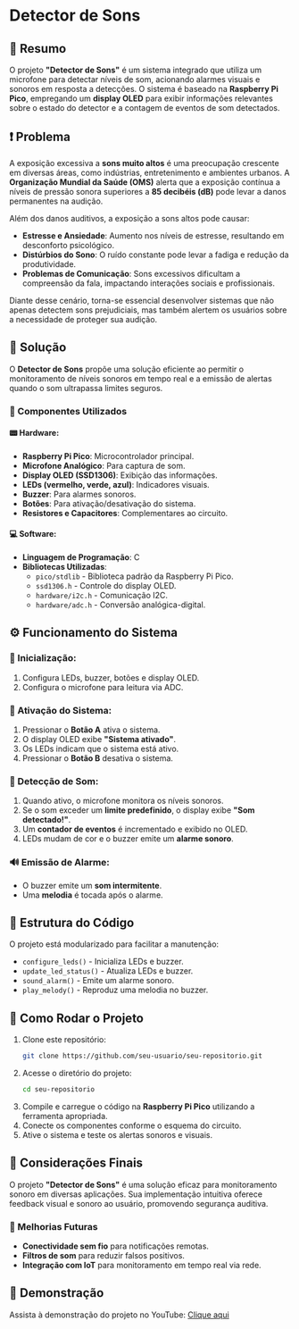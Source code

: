 # Detector de Sons

## 📌 Resumo
O projeto **"Detector de Sons"** é um sistema integrado que utiliza um microfone para detectar níveis de som, acionando alarmes visuais e sonoros em resposta a detecções. O sistema é baseado na **Raspberry Pi Pico**, empregando um **display OLED** para exibir informações relevantes sobre o estado do detector e a contagem de eventos de som detectados.

## ❗ Problema
A exposição excessiva a **sons muito altos** é uma preocupação crescente em diversas áreas, como indústrias, entretenimento e ambientes urbanos. A **Organização Mundial da Saúde (OMS)** alerta que a exposição contínua a níveis de pressão sonora superiores a **85 decibéis (dB)** pode levar a danos permanentes na audição.

Além dos danos auditivos, a exposição a sons altos pode causar:
- **Estresse e Ansiedade**: Aumento nos níveis de estresse, resultando em desconforto psicológico.
- **Distúrbios do Sono**: O ruído constante pode levar a fadiga e redução da produtividade.
- **Problemas de Comunicação**: Sons excessivos dificultam a compreensão da fala, impactando interações sociais e profissionais.

Diante desse cenário, torna-se essencial desenvolver sistemas que não apenas detectem sons prejudiciais, mas também alertem os usuários sobre a necessidade de proteger sua audição.

## 🎯 Solução
O **Detector de Sons** propõe uma solução eficiente ao permitir o monitoramento de níveis sonoros em tempo real e a emissão de alertas quando o som ultrapassa limites seguros.

### 🔧 Componentes Utilizados
#### 📟 Hardware:
- **Raspberry Pi Pico**: Microcontrolador principal.
- **Microfone Analógico**: Para captura de som.
- **Display OLED (SSD1306)**: Exibição das informações.
- **LEDs (vermelho, verde, azul)**: Indicadores visuais.
- **Buzzer**: Para alarmes sonoros.
- **Botões**: Para ativação/desativação do sistema.
- **Resistores e Capacitores**: Complementares ao circuito.

#### 💻 Software:
- **Linguagem de Programação**: C
- **Bibliotecas Utilizadas**:
  - `pico/stdlib` - Biblioteca padrão da Raspberry Pi Pico.
  - `ssd1306.h` - Controle do display OLED.
  - `hardware/i2c.h` - Comunicação I2C.
  - `hardware/adc.h` - Conversão analógica-digital.

## ⚙️ Funcionamento do Sistema
### 🔄 Inicialização:
1. Configura LEDs, buzzer, botões e display OLED.
2. Configura o microfone para leitura via ADC.

### 🔘 Ativação do Sistema:
1. Pressionar o **Botão A** ativa o sistema.
2. O display OLED exibe **"Sistema ativado"**.
3. Os LEDs indicam que o sistema está ativo.
4. Pressionar o **Botão B** desativa o sistema.

### 📡 Detecção de Som:
1. Quando ativo, o microfone monitora os níveis sonoros.
2. Se o som exceder um **limite predefinido**, o display exibe **"Som detectado!"**.
3. Um **contador de eventos** é incrementado e exibido no OLED.
4. LEDs mudam de cor e o buzzer emite um **alarme sonoro**.

### 🔊 Emissão de Alarme:
- O buzzer emite um **som intermitente**.
- Uma **melodia** é tocada após o alarme.

## 📂 Estrutura do Código
O projeto está modularizado para facilitar a manutenção:
- `configure_leds()` - Inicializa LEDs e buzzer.
- `update_led_status()` - Atualiza LEDs e buzzer.
- `sound_alarm()` - Emite um alarme sonoro.
- `play_melody()` - Reproduz uma melodia no buzzer.

## 📜 Como Rodar o Projeto
1. Clone este repositório:
   ```sh
   git clone https://github.com/seu-usuario/seu-repositorio.git
   ```
2. Acesse o diretório do projeto:
   ```sh
   cd seu-repositorio
   ```
3. Compile e carregue o código na **Raspberry Pi Pico** utilizando a ferramenta apropriada.
4. Conecte os componentes conforme o esquema do circuito.
5. Ative o sistema e teste os alertas sonoros e visuais.

## 🔮 Considerações Finais
O projeto **"Detector de Sons"** é uma solução eficaz para monitoramento sonoro em diversas aplicações. Sua implementação intuitiva oferece feedback visual e sonoro ao usuário, promovendo segurança auditiva.

### 🔄 Melhorias Futuras
- **Conectividade sem fio** para notificações remotas.
- **Filtros de som** para reduzir falsos positivos.
- **Integração com IoT** para monitoramento em tempo real via rede.

## 🎥 Demonstração
Assista à demonstração do projeto no YouTube: [Clique aqui](https://youtube.com/shorts/JQMTCXoHEP8?feature=share)
